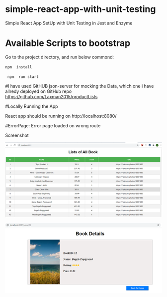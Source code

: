 # simple-react-app-with-unit-testing
Simple React App SetUp with Unit Testing in Jest and Enzyme

# Available Scripts to bootstrap

Go to the project directory, and run below commond:

 `npm  install`

` npm  run start`

 #I have used GitHUB json-server for mocking the Data, which one i have allredy deployed on GitHub repo
 https://github.com/Laxman2015/productLists
 


#Locally Running the App

React app should be running on http://localhost:8080/

#ErrorPage: Error page loaded on wrong route


Screenshot

![Store](https://github.com/Laxman2015/apiConsumer/blob/master/src/images/bookList.png)

![Cart](https://github.com/Laxman2015/apiConsumer/blob/master/src/images/bookDetails.png)
